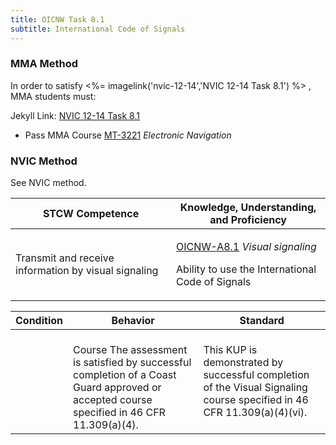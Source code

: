 ```yaml
---
title: OICNW Task 8.1 
subtitle: International Code of Signals
---
```



### MMA Method

In order to satisfy <%= imagelink('nvic-12-14','NVIC 12-14  Task  8.1') %> , MMA students must:

Jekyll Link: [NVIC 12-14  Task  8.1](/stcw23/assets/images/nvic-12-14.pdf)

* Pass MMA Course  [MT-3221](MT-3221) *Electronic Navigation*


### NVIC Method

<a onclick="togglevisibility('nvic_methods')" >See NVIC method.</a>

<div id='nvic_methods' class='hide'>

<table>
<thead>
<tr>
<th class='forty'> STCW Competence </th>
<th class='sixty'> Knowledge, Understanding, and Proficiency </th>
</tr>
</thead>




<tbody>
<tr><td markdown='1'>

Transmit and receive information by visual signaling

</td><td markdown='1'>

[OICNW-A8.1](../../tables/21.html#OICNW-A8.1) *Visual signaling*

Ability to use the International Code of Signals

</td></tr>


</tbody>
</table>


<table>
<thead>
<tr><th class='twenty'>  Condition </th><th class='twenty'> Behavior </th><th  class='sixty'>Standard </th></tr>
</thead>
<tbody >



<tr><td markdown='1'>


</td><td markdown='1'>


<br>

<div class="tooltip">Course
<span class="tooltiptext">
The assessment is satisfied by successful completion of a Coast Guard approved or accepted course specified in 46 CFR 11.309(a)(4).
</span>
</div>


</td><td markdown='1'>

This KUP is demonstrated by successful completion of the Visual Signaling course specified in 46 CFR 11.309(a)(4)(vi).

</td></tr>
</tbody>
</table>
</div>
